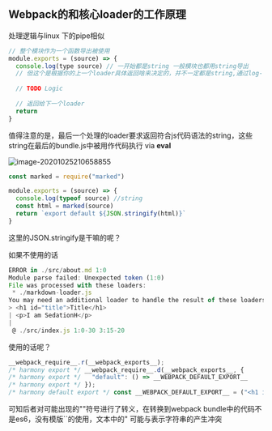 ## Webpack的和核心loader的工作原理

处理逻辑与linux 下的pipe相似



```js
// 整个模块作为一个函数导出被使用
module.exports = (source) => {
  console.log(type source) // 一开始都是string 一般模块也都用string导出
  // 但这个是根据你的上一个loader具体返回啥来决定的，并不一定都是string,通过log-loader可以看看测试
  
  // TODO Logic
  
  // 返回给下一个loader
  return 
}

```

值得注意的是，最后一个处理的loader要求返回符合js代码语法的string，这些string在最后的bundle.js中被用作代码执行 via **eval**



![image-20201025210658855](http://picbed.sedationh.cn/image-20201025210658855.png)



```js
const marked = require("marked")

module.exports = (source) => {
  console.log(typeof source) //string
  const html = marked(source)
  return `export default ${JSON.stringify(html)}`
}
```

这里的JSON.stringify是干嘛的呢？

如果不使用的话

```js
ERROR in ./src/about.md 1:0
Module parse failed: Unexpected token (1:0)
File was processed with these loaders:
 * ./markdown-loader.js
You may need an additional loader to handle the result of these loaders.
> <h1 id="title">Title</h1>
| <p>I am SedationH</p>
| 
 @ ./src/index.js 1:0-30 3:15-20
```

使用的话呢？

```js
__webpack_require__.r(__webpack_exports__);
/* harmony export */ __webpack_require__.d(__webpack_exports__, {
/* harmony export */   "default": () => __WEBPACK_DEFAULT_EXPORT__
/* harmony export */ });
/* harmony default export */ const __WEBPACK_DEFAULT_EXPORT__ = ("<h1 id=\"title\">Title</h1>\n<p>I am SedationH</p>\n");
```

可知后者对可能出现的""符号进行了转义，在转换到webpack bundle中的代码不是es6，没有模版``的使用，文本中的" 可能与表示字符串的产生冲突

